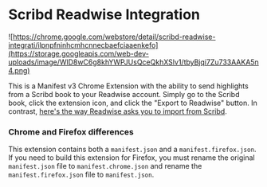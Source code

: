 # Scribd Readwise Integration

![https://chrome.google.com/webstore/detail/scribd-readwise-integrati/ilpnpfninhcmhcnnecbaefciaaenkefo](https://storage.googleapis.com/web-dev-uploads/image/WlD8wC6g8khYWPJUsQceQkhXSlv1/tbyBjqi7Zu733AAKA5n4.png)

This is a Manifest v3 Chrome Extension with the ability to send highlights from a Scribd book to your Readwise account.  Simply go to the Scribd book, click the extension icon, and click the "Export to Readwise" button.  In contrast, [here's the way Readwise asks you to import from Scribd](https://help.readwise.io/article/83-how-do-i-import-highlights-from-scribd).

### Chrome and Firefox differences

This extension contains both a `manifest.json` and a `manifest.firefox.json`.  If you need to build this extension for Firefox, you must rename the original `manifest.json` file to `manifest.chrome.json`  and rename the `manifest.firefox.json` file to `manifest.json`.  

